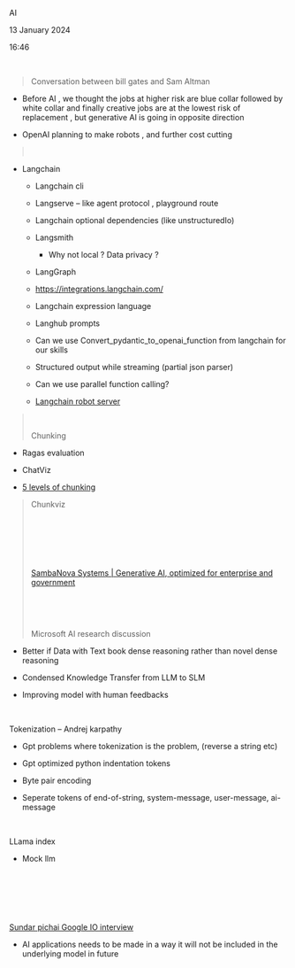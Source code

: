 AI

13 January 2024

16:46

 

> Conversation between bill gates and Sam Altman

- Before AI , we thought the jobs at higher risk are blue collar followed by white collar and finally creative jobs are at the lowest risk of replacement , but generative AI is going in opposite direction

- OpenAI planning to make robots , and further cost cutting

>  

- Langchain

  - Langchain cli

  - Langserve – like agent protocol , playground route

  - Langchain optional dependencies (like unstructuredIo)

  - Langsmith

    - Why not local ? Data privacy ?

  - LangGraph

  - <https://integrations.langchain.com/>

  - Langchain expression language

  - Langhub prompts

  - Can we use Convert_pydantic_to_openai_function from langchain for our skills

  - Structured output while streaming (partial json parser)

  - Can we use parallel function calling?

  - [Langchain robot server](https://github.com/langchain-ai/langchain/blob/master/libs/langchain/tests/mock_servers/robot/server.py)

>  
>
> Chunking

- Ragas evaluation

- ChatViz

- [5 levels of chunking](https://youtu.be/8OJC21T2SL4?si=ljYjQkVy7MOUtgWT)

> Chunkviz
>
>  
>
>  
>
>  
>
> [SambaNova Systems \| Generative AI, optimized for enterprise and government](https://sambanova.ai/)
>
>  
>
>  
>
> Microsoft AI research discussion

- Better if Data with Text book dense reasoning rather than novel dense reasoning

- Condensed Knowledge Transfer from LLM to SLM

- Improving model with human feedbacks

 

Tokenization – Andrej karpathy

- Gpt problems where tokenization is the problem, (reverse a string etc)

- Gpt optimized python indentation tokens

- Byte pair encoding

- Seperate tokens of end-of-string, system-message, user-message, ai-message

 

LLama index

- Mock llm

 

 

 

[Sundar pichai Google IO interview](https://youtu.be/8sxAcYnZFAk?si=yGIAacCMgjWUksXi)

- AI applications needs to be made in a way it will not be included in the underlying model in future


